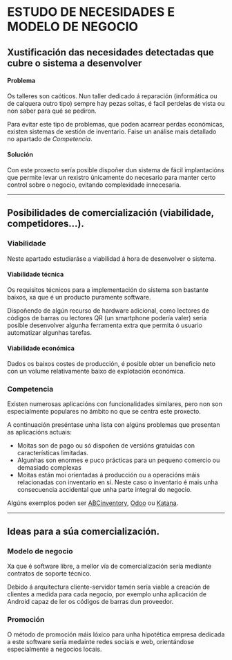 # ESTUDO DE NECESIDADES E MODELO DE NEGOCIO

## Xustificación das necesidades detectadas que cubre o sistema a desenvolver

#### Problema

Os talleres son caóticos. Nun taller dedicado á reparación (informática ou de calquera outro tipo) sempre hay pezas soltas, é facil perdelas de vista ou non saber para qué se pediron.

Para evitar este tipo de problemas, que poden acarrear perdas económicas, existen sistemas de xestión de inventario. Faise un análise mais detallado no apartado de *Competencia*.

#### Solución

Con este proxecto sería posible dispoñer dun sistema de fácil implantacións que permite levar un rexistro únicamente do necesario para manter certo control sobre o negocio, evitando complexidade innecesaria.

----------------------------------


## Posibilidades de comercialización (viabilidade, competidores…).

### Viabilidade

Neste apartado estudiaráse a viabilidad á hora de desenvolver o sistema.

#### Viabilidade técnica

Os requisitos técnicos para a implementación do sistema son bastante baixos, xa que é un producto puramente software.

Dispoñendo de algún recurso de hardware adicional, como lectores de códigos de barras ou lectores QR (un smartphone podería valer) sería posible desenvolver algunha ferramenta extra que permita ó usuario automatizar algunhas tarefas.

#### Viabilidade económica

Dados os baixos costes de producción, é posible obter un beneficio neto con un volume relativamente baixo de explotación económica.

### Competencia

Existen numerosas aplicacións con funcionalidades similares, pero non son especialmente populares no ámbito no que se centra este proxecto.

A continuación preséntase unha lista con algúns problemas que presentan as aplicacións actuais:

 * Moitas son de pago ou só dispoñen de versións gratuidas con características limitadas.
 * Algunhas son enormes e puco prácticas para un pequeno comercio ou demasiado complexas
 * Moitas están moi orientadas á producción ou a operacións máis relacionadas con inventario en sí. Neste caso o inventario é mais unha consecuencia accidental que unha parte integral do negocio.

 Algúns exemplos poden ser [ABCinventory](http://www.almyta.com/abc_inventory_software.asp), [Odoo](https://www.odoo.com/es_ES/) ou [Katana](https://katanamrp.com/?utm_content=EP%2Fes%2Farticles%2Fbest-inventory-management-software).

------------------


## Ideas para a súa comercialización.

### Modelo de negocio

Xa que é software libre, a mellor vía de comercialización sería mediante contratos de soporte técnico.

Debido á arquitectura cliente-servidor tamén sería viable a creación de clientes a medida para cada negocio, por exemplo unha aplicación de Android capaz de ler os códigos de barras dun proveedor.

### Promoción

O método de promoción máis lóxico para unha hipotética empresa dedicada a este software sería medainte redes sociais e web, orientándose especialmente a negocios locais.
